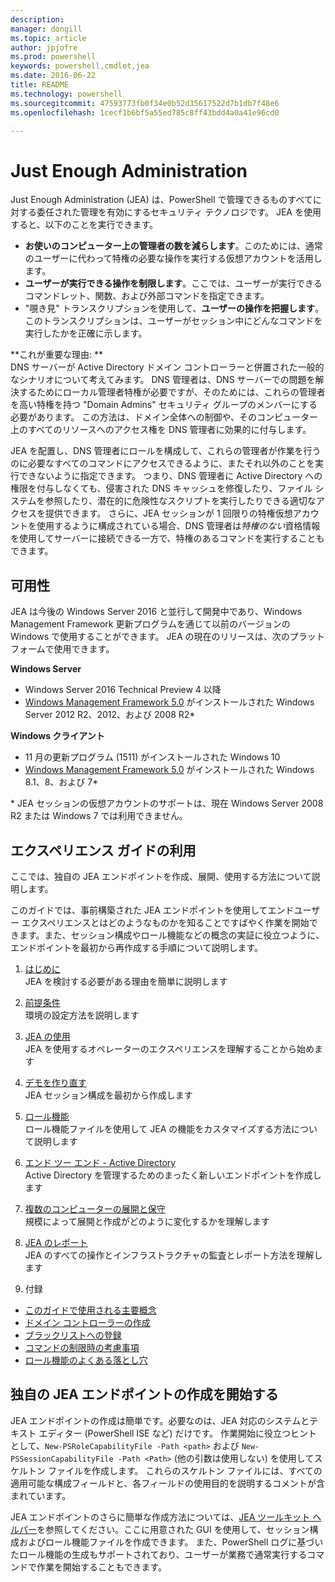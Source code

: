 ```yaml
---
description: 
manager: dongill
ms.topic: article
author: jpjofre
ms.prod: powershell
keywords: powershell,cmdlet,jea
ms.date: 2016-06-22
title: README
ms.technology: powershell
ms.sourcegitcommit: 47593773fb0f34e0b52d35617522d7b1db7f48e6
ms.openlocfilehash: 1cecf1b6bf5a55ed785c8ff43bdd4a0a41e96cd0

---
```


# Just Enough Administration
Just Enough Administration (JEA) は、PowerShell で管理できるものすべてに対する委任された管理を有効にするセキュリティ テクノロジです。
JEA を使用すると、以下のことを実行できます。
- **お使いのコンピューター上の管理者の数を減らします**。このためには、通常のユーザーに代わって特権の必要な操作を実行する仮想アカウントを活用します。
- **ユーザーが実行できる操作を制限します**。ここでは、ユーザーが実行できるコマンドレット、関数、および外部コマンドを指定できます。
- "覗き見" トランスクリプションを使用して、**ユーザーの操作を把握します**。このトランスクリプションは、ユーザーがセッション中にどんなコマンドを実行したかを正確に示します。

**これが重要な理由: **  
DNS サーバーが Active Directory ドメイン コントローラーと併置された一般的なシナリオについて考えてみます。
DNS 管理者は、DNS サーバーでの問題を解決するためにローカル管理者特権が必要ですが、そのためには、これらの管理者を高い特権を持つ "Domain Admins" セキュリティ グループのメンバーにする必要があります。
この方法は、ドメイン全体への制御や、そのコンピューター上のすべてのリソースへのアクセス権を DNS 管理者に効果的に付与します。

JEA を配置し、DNS 管理者にロールを構成して、これらの管理者が作業を行うのに必要なすべてのコマンドにアクセスできるように、またそれ以外のことを実行できないように指定できます。
つまり、DNS 管理者に Active Directory への権限を付与しなくても、侵害された DNS キャッシュを修復したり、ファイル システムを参照したり、潜在的に危険性なスクリプトを実行したりできる適切なアクセスを提供できます。
さらに、JEA セッションが 1 回限りの特権仮想アカウントを使用するように構成されている場合、DNS 管理者は*特権のない*資格情報を使用してサーバーに接続できる一方で、特権のあるコマンドを実行することもできます。

## 可用性
JEA は今後の Windows Server 2016 と並行して開発中であり、Windows Management Framework 更新プログラムを通じて以前のバージョンの Windows で使用することができます。
JEA の現在のリリースは、次のプラットフォームで使用できます。

**Windows Server**
- Windows Server 2016 Technical Preview 4 以降
- [Windows Management Framework 5.0](https://www.microsoft.com/en-us/download/details.aspx?id=50395) がインストールされた Windows Server 2012 R2、2012、および 2008 R2\*

**Windows クライアント**
- 11 月の更新プログラム (1511) がインストールされた Windows 10
- [Windows Management Framework 5.0](https://www.microsoft.com/en-us/download/details.aspx?id=50395) がインストールされた Windows 8.1、8、および 7\*

\* JEA セッションの仮想アカウントのサポートは、現在 Windows Server 2008 R2 または Windows 7 では利用できません。


## エクスペリエンス ガイドの利用
ここでは、独自の JEA エンドポイントを作成、展開、使用する方法について説明します。

このガイドでは、事前構築された JEA エンドポイントを使用してエンドユーザー エクスペリエンスとはどのようなものかを知ることですばやく作業を開始できます。また、セッション構成やロール機能などの概念の実証に役立つように、エンドポイントを最初から再作成する手順について説明します。

1.  [はじめに](introduction.md)   
JEA を検討する必要がある理由を簡単に説明します

2.  [前提条件](prerequisites.md)  
環境の設定方法を説明します

3.  [JEA の使用](using-jea.md)  
JEA を使用するオペレーターのエクスペリエンスを理解することから始めます

4.  [デモを作り直す](remake-the-demo-endpoint.md)  
JEA セッション構成を最初から作成します

5.  [ロール機能](role-capabilities.md)  
ロール機能ファイルを使用して JEA の機能をカスタマイズする方法について説明します

6.  [エンド ツー エンド - Active Directory](end-to-end---active-directory.md)  
Active Directory を管理するためのまったく新しいエンドポイントを作成します

7.  [複数のコンピューターの展開と保守](multi-machine-deployment-and-maintenance.md)  
規模によって展開と作成がどのように変化するかを理解します

8.  [JEA のレポート](reporting-on-jea.md)  
JEA のすべての操作とインフラストラクチャの監査とレポート方法を理解します

9.  付録
  - [このガイドで使用される主要概念](key-concepts-used-throughout-this-guide.md)  
  -  [ドメイン コントローラーの作成](creating-a-domain-controller.md)  
  -  [ブラックリストへの登録](on-blacklisting.md)  
  -  [コマンドの制限時の考慮事項](considerations-when-limiting-commands.md)  
  -  [ロール機能のよくある落とし穴](common-role-capability-pitfalls.md)

## 独自の JEA エンドポイントの作成を開始する
JEA エンドポイントの作成は簡単です。必要なのは、JEA 対応のシステムとテキスト エディター (PowerShell ISE など) だけです。
作業開始に役立つヒントとして、`New-PSRoleCapabilityFile -Path <path>` および `New-PSSessionCapabilityFile -Path <Path>` (他の引数は使用しない) を使用してスケルトン ファイルを作成します。
これらのスケルトン ファイルには、すべての適用可能な構成フィールドと、各フィールドの使用目的を説明するコメントが含まれています。

JEA エンドポイントのさらに簡単な作成方法については、[JEA ツールキット ヘルパー](http://blogs.technet.com/b/privatecloud/archive/2015/12/20/introducing-the-updated-jea-helper-tool.aspx)を参照してください。ここに用意された GUI を使用して、セッション構成およびロール機能ファイルを作成できます。
また、PowerShell ログに基づいたロール機能の生成もサポートされており、ユーザーが業務で通常実行するコマンドで作業を開始することもできます。




<!--HONumber=Jun16_HO4-->



